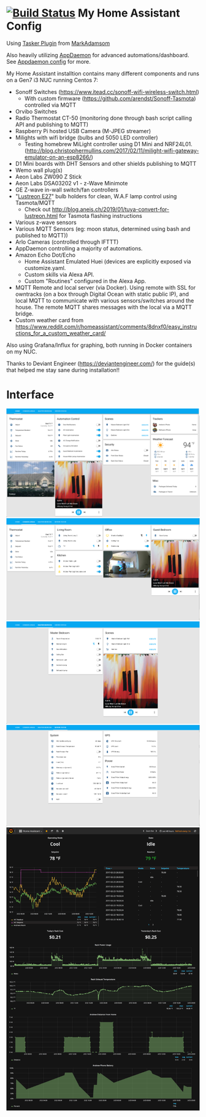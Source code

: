 # [![Build Status](https://travis-ci.org/aneisch/home-assistant-config.svg?branch=master)](https://travis-ci.org/aneisch/home-assistant-config) My Home Assistant Config

Using [Tasker Plugin](https://github.com/MarkAdamson/home-assistant-plugin-for-tasker) from [MarkAdamsom](https://github.com/MarkAdamson)

Also heavily utilizing [AppDaemon](http://appdaemon.readthedocs.io/en/latest/) for advanced automations/dashboard. See [Appdaemon config](https://github.com/aneisch/home-assistant-config/tree/master/extras/appdaemon) for more. 

My Home Assistant installtion contains many different components and runs on a Gen7 i3 NUC running Centos 7:

- Sonoff Switches (https://www.itead.cc/sonoff-wifi-wireless-switch.html)
  - With custom firmware (https://github.com/arendst/Sonoff-Tasmota) controlled via MQTT
- Orvibo Switches
- Radio Thermostat CT-50 (monitoring done through bash script calling API and publishing to MQTT)
- Raspberry Pi hosted USB Camera (M-JPEG streamer)
- Milights with wifi bridge (bulbs and 5050 LED controller)
  - Testing homebrew MiLight controller using D1 Mini and NRF24L01. (http://blog.christophermullins.com/2017/02/11/milight-wifi-gateway-emulator-on-an-esp8266/)
- D1 Mini boards with DHT Sensors and other shields publishing to MQTT
- Wemo wall plug(s)
- Aeon Labs ZW090 Z Stick
- Aeon Labs DSA03202 v1 - z-Wave Minimote
- GE Z-wave in-wall switch/fan controllers
- "[Lustreon E27](https://www.banggood.com/LUSTREON-E27-Smart-WiFi-Bulb-Adapter-Socket-Lamp-Holder-Work-With-Alexa-Google-Home-IFTTT-AC85-265V-p-1285550.html)" bulb holders for clean, W.A.F lamp control using Tasmota/MQTT
  - Check out http://blog.aneis.ch/2019/01/tuya-convert-for-lustreon.html for Tasmota flashing instructions
- Various z-wave sensors
- Various MQTT Sensors (eg: moon status, determined using bash and published to MQTT))
- Arlo Cameras (controlled through IFTTT)
- AppDaemon controlling a majority of automations.
- Amazon Echo Dot/Echo
  - Home Assistant Emulated Huei (devices are explicitly exposed via customize.yaml.
  - Custom skills via Alexa API.
  - Custom "Routines" configured in the Alexa App.
- MQTT Remote and local server (via Docker). Using remote with SSL for owntracks (on a box through Digital Ocean with static public IP), and local MQTT to communicate with various sensors/switches around the house. The remote MQTT shares messages with the local via a MQTT bridge.
- Custom weather card from https://www.reddit.com/r/homeassistant/comments/8dnxf0/easy_instructions_for_a_custom_weather_card/

Also using Grafana/Influx for graphing, both running in Docker containers on my NUC. 

 
Thanks to Deviant Engineer (https://deviantengineer.com/) for the guide(s) that helped me stay sane during installation!!


# Interface
![UI](images/screenshot1.png)  
![UI](images/screenshot2.png)  
![UI](images/screenshot3.png)
![UI](images/screenshot4.png)
![UI](images/grafana.png)
